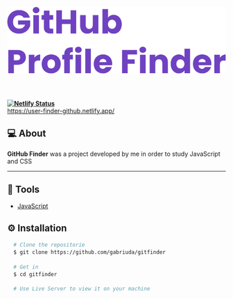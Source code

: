 <h1 align="center">
  <img src="./img/gitfinder.svg">
</h1>

<br><br>
**[![Netlify Status](https://api.netlify.com/api/v1/badges/d6db502a-8a6c-4c9b-824d-0de47d468d6f/deploy-status)](https://app.netlify.com/sites/user-finder-github/deploys)**
<br>
https://user-finder-github.netlify.app/

## :computer: About 
**GitHub Finder** was a project developed by me in order to study JavaScript and CSS





---

## :hammer: Tools
- [JavaScript](https://www.javascript.com/)

## :gear: Installation
```bash
  # Clone the repositorie
  $ git clone https://github.com/gabriuda/gitfinder

  # Get in
  $ cd gitfinder

  # Use Live Server to view it on your machine
```
